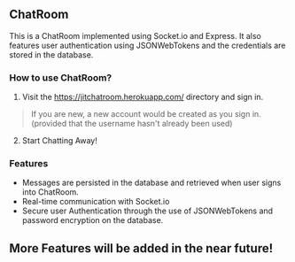 ## ChatRoom
This is a ChatRoom implemented using Socket.io and Express. It also features user authentication using JSONWebTokens and the credentials are stored in the database.

### How to use ChatRoom?

1. Visit the https://jitchatroom.herokuapp.com/ directory and sign in. 
>If you are new, a new account would be created as you sign in. (provided that the username hasn't already been used)
    
2. Start Chatting Away!

### Features

* Messages are persisted in the database and retrieved when user signs into ChatRoom.
* Real-time communication with Socket.io
* Secure user Authentication through the use of JSONWebTokens and password encryption on the database.


## More Features will be added in the near future!

